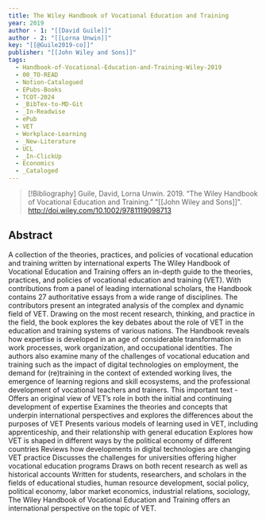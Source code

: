 ```yaml
---
title: The Wiley Handbook of Vocational Education and Training
year: 2019
author - 1: "[[David Guile]]"
author - 2: "[[Lorna Unwin]]"
key: "[[@Guile2019-co]]"
publisher: "[[John Wiley and Sons]]"
tags:
  - Handbook-of-Vocational-Education-and-Training-Wiley-2019
  - 00_TO-READ
  - Notion-Catalogued
  - EPubs-Books
  - TCOT-2024
  - _BibTex-to-MD-Git
  - _In-Readwise
  - ePub
  - VET
  - Workplace-Learning
  - _New-Literature
  - UCL
  - _In-ClickUp
  - Economics
  - _Cataloged
---
```


> [!Bibliography]
> Guile, David, Lorna Unwin. 2019. “The Wiley Handbook of Vocational Education and Training.” "[[John Wiley and Sons]]". http://doi.wiley.com/10.1002/9781119098713

## Abstract
A collection of the theories, practices, and policies of vocational education and training written by international experts The Wiley Handbook of Vocational Education and Training offers an in-depth guide to the theories, practices, and policies of vocational education and training (VET). With contributions from a panel of leading international scholars, the Handbook contains 27 authoritative essays from a wide range of disciplines. The contributors present an integrated analysis of the complex and dynamic field of VET. Drawing on the most recent research, thinking, and practice in the field, the book explores the key debates about the role of VET in the education and training systems of various nations. The Handbook reveals how expertise is developed in an age of considerable transformation in work processes, work organization, and occupational identities. The authors also examine many of the challenges of vocational education and training such as the impact of digital technologies on employment, the demand for (re)training in the context of extended working lives, the emergence of learning regions and skill ecosystems, and the professional development of vocational teachers and trainers. This important text -  Offers an original view of VET’s role in both the initial and continuing development of expertise Examines the theories and concepts that underpin international perspectives and explores the differences about the purposes of VET Presents various models of learning used in VET, including apprenticeship, and their relationship with general education Explores how VET is shaped in different ways by the political economy of different countries Reviews how developments in digital technologies are changing VET practice Discusses the challenges for universities offering higher vocational education programs Draws on both recent research as well as historical accounts Written for students, researchers, and scholars in the fields of educational studies, human resource development, social policy, political economy, labor market economics, industrial relations, sociology, The Wiley Handbook of Vocational Education and Training offers an international perspective on the topic of VET.